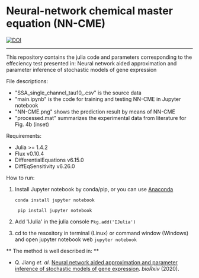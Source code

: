 # Neural-network chemical master equation (NN-CME)
[![DOI](https://zenodo.org/badge/DOI/10.5281/zenodo.4643094.svg)](https://doi.org/10.5281/zenodo.4643094)

***
This repository contains the julia code and parameters corresponding to the effeciency test presented in:
Neural network aided approximation and parameter inference of stochastic models of gene expression

File descriptions:

- "SSA_single_channel_tau10_.csv" is the source data 
- "main.ipynb" is the code for training and testing NN-CME in Jupyter notebook
- "NN-CME.png" shows the prediction result by means of NN-CME
- "processed.mat" summarizes the experimental data from literature for Fig. 4b (inset)

Requirements:

- Julia >= 1.4.2
- Flux v0.10.4
- DifferentialEquations v6.15.0
- DiffEqSensitivity v6.26.0

How to run:

1. Install Jupyter notebook by conda/pip, or you can use [Anaconda](https://www.anaconda.com/) 

   ```conda install jupyter notebook```

   ``` pip install jupyter notebook```  

2. Add 'IJulia' in the julia console
   ```Pkg.add('IJulia')```

3. cd to the resository in terminal (Linux) or command window (Windows) and open jupyter notebook web
   ```jupyter notebook```

** The method is well described in: **
* Q. Jiang _et. al._ [Neural network aided approximation and parameter inference of stochastic models of gene expression](https://www.biorxiv.org/content/10.1101/2020.12.15.422883v1.full.pdf). _bioRxiv_ (2020).
   
